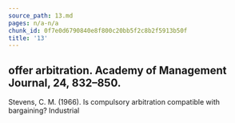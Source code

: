 ```yaml
---
source_path: 13.md
pages: n/a-n/a
chunk_id: 0f7e0d6790840e8f800c20bb5f2c8b2f5913b50f
title: '13'
---
```

## offer arbitration. Academy of Management Journal, 24, 832–850.

Stevens, C. M. (1966). Is compulsory arbitration compatible with bargaining? Industrial
